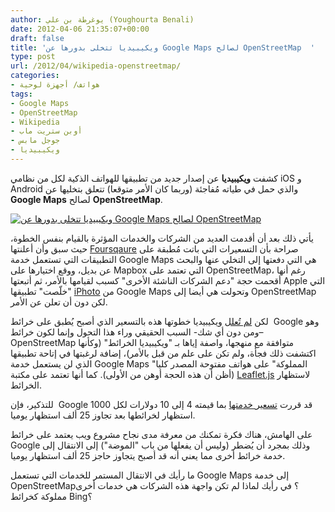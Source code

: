 ```yaml
---
author: يوغرطة بن علي (Youghourta Benali)
date: 2012-04-06 21:35:07+00:00
draft: false
title: 'ويكيبيديا تتخلى بدورها عن Google Maps لصالح OpenStreetMap  '
type: post
url: /2012/04/wikipedia-openstreetmap/
categories:
- هواتف/ أجهزة لوحية
tags:
- Google Maps
- OpenStreetMap
- Wikipedia
- أوبن ستريت ماب
- جوجل مابس
- ويكيبيديا
---
```


كشفت **ويكيبيديا** عن إصدار جديد من تطبيقها للهواتف الذكية لكل من نظامي iOS و Android والذي حمل في طياته مُفاجئة (وربما كان الأمر متوقعا) تتعلق بتخليها عن **Google Maps** لصالح **OpenStreetMap**.




[![ويكيبيديا تتخلى بدورها عن Google Maps لصالح OpenStreetMap](http://www.it-scoop.com/wp-content/uploads/2012/04/wikipedia-OpenStreetMap.png)
](http://www.it-scoop.com/wp-content/uploads/2012/04/wikipedia-OpenStreetMap.png)




يأتي ذلك بعد أن أقدمت العديد من الشركات والخدمات المؤثرة بالقيام بنفس الخطوة، حيث سبق وأن أعلنتها [Foursqaure](http://www.it-scoop.com/2012/03/foursquare-openstreetmap/) صراحة بأن التسعيرات التي باتت مُطبقة على التطبيقات التي تستعمل خدمة Google Maps هي التي دفعتها إلى التخلي عنها والبحث عن بديل، ووقع اختيارها على Mapbox التي تعتمد على OpenStreetMap، رغم أنها أقحمت حجة "دعم الشركات الناشئة الأخرى" كسبب لقيامها بالأمر، ثم أتبعتها Apple التي "خلّصت" تطبيقها [iPhoto](http://www.it-scoop.com/2012/03/apple-google-maps-openstreetmap/) من Google Maps وتحولت هي أيضا إلى OpenStreetMap لكن دون أن تعلن عن الأمر.




لكن [لم تُعلل](https://blog.wikimedia.org/2012/04/05/new-wikipedia-app-for-ios-and-an-update-for-our-android-app/) ويكيبيديا خطوتها هذه بالتسعير الذي أصبح يُطبق على خرائط  Google وهو –ومن دون أي شك- السبب الحقيقي وراء هذا التحول وإنما لكون خرائط OpenStreetMap متوافقة مع منهجها، واصفة إياها بـ "ويكيبيديا الخرائط" (وكأنها اكتشفت ذلك فجأة، ولم تكن على علم من قبل بالأمر)، إضافة لرغبتها في إتاحة تطبيقها الذي لن يستعمل خدمة Google Maps "المملوكة" على هواتف مفتوحة المصدر كليا (أظن أن هذه الحجة أوهن من الأولى). كما أنها تعتمد على مكتبة [Leaflet.js](http://leaflet.cloudmade.com/) لاستظهار الخرائط.




للتذكير، فإن  Google قد قررت [تسعير خدمتها](http://code.google.com/intl/en-US/apis/maps/faq.html#tos_pricing) بما قيمته 4 إلى 10 دولارات لكل 1000 استظهار لخرائطها بعد تجاوز 25 ألف استظهار يوميا.




على الهامش، هناك فكرة تمكنك من معرفة مدى نجاح مشروع ويب يعتمد على خرائط Google وذلك بمجرد أن يُضطر (وليس أن يفعلها من باب "الموضة") إلى الانتقال إلى خدمة خرائط أخرى مما يعني أنه قد أصبح يتجاوز حاجز 25 ألف استظهار يوميا.




ما رأيك في الانتقال المستمر للخدمات التي تستعمل Google Maps إلى خدمة OpenStreetMap؟ في رأيك لماذا لم تكن واجهة هذه الشركات هي خدمات أخرى مملوكة كخرائط Bing؟
